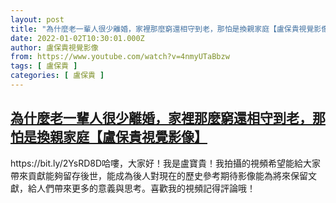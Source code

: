 ```yaml
---
layout: post
title: "為什麼老一輩人很少離婚，家裡那麼窮還相守到老，那怕是換親家庭【盧保貴視覺影像】"
date: 2022-01-02T10:30:01.000Z
author: 盧保貴視覺影像
from: https://www.youtube.com/watch?v=4nmyUTaBbzw
tags: [ 盧保貴 ]
categories: [ 盧保貴 ]
---
```

<!--1641119401000-->
[為什麼老一輩人很少離婚，家裡那麼窮還相守到老，那怕是換親家庭【盧保貴視覺影像】](https://www.youtube.com/watch?v=4nmyUTaBbzw)
------

<div>
https://bit.ly/2YsRD8D哈嘍，大家好！我是盧寶貴！我拍攝的視頻希望能給大家帶來貢獻能夠留存後世，能成為後人對現在的歷史參考期待影像能為將來保留文獻，給人們帶來更多的意義與思考。喜歡我的視頻記得評論哦！
</div>
